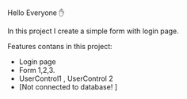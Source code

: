 Hello Everyone ✋

In this project I create a simple form with login page.

Features contans in this project:
* Login page
* Form 1,2,3.
* UserControl1 , UserControl 2
* [Not connected to database! ]
